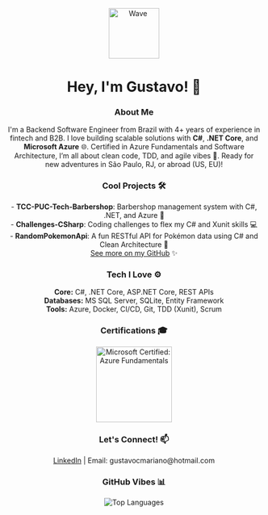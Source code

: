 <p align="center">
  <img src="https://media.giphy.com/media/hvRJCLFzcasrR4ia7z/giphy.gif" width="100" alt="Wave"/>
</p>

<h1 align="center">Hey, I'm Gustavo! 👋</h1>

<h3 align="center">About Me</h3>
<p align="center">
  I'm a Backend Software Engineer from Brazil with 4+ years of experience in fintech and B2B. I love building scalable solutions with <b>C#</b>, <b>.NET Core</b>, and <b>Microsoft Azure</b> 🌐. Certified in Azure Fundamentals and Software Architecture, I’m all about clean code, TDD, and agile vibes 🚀. Ready for new adventures in São Paulo, RJ, or abroad (US, EU)!
</p>

<h3 align="center">Cool Projects 🛠️</h3>
<p align="center">
  - <b>TCC-PUC-Tech-Barbershop</b>: Barbershop management system with C#, .NET, and Azure 💈<br>
  - <b>Challenges-CSharp</b>: Coding challenges to flex my C# and Xunit skills 💻<br>
  - <b>RandomPokemonApi</b>: A fun RESTful API for Pokémon data using C# and Clean Architecture 🐾<br>
  <a href="https://github.com/GustavoMariano?tab=repositories">See more on my GitHub</a> ✨
</p>

<h3 align="center">Tech I Love ⚙️</h3>
<p align="center">
  <b>Core:</b> C#, .NET Core, ASP.NET Core, REST APIs<br>
  <b>Databases:</b> MS SQL Server, SQLite, Entity Framework<br>
  <b>Tools:</b> Azure, Docker, CI/CD, Git, TDD (Xunit), Scrum
</p>

<h3 align="center">Certifications 🎓</h3>
<p align="center">
  <a href="https://learn.microsoft.com/en-us/users/gustavomariano/credentials/b01e03036e9d5d64" target="_blank">
    <img src="https://learn.microsoft.com/en-us/media/learn/certification/badges/microsoft-certified-fundamentals-badge.svg?branch=main" alt="Microsoft Certified: Azure Fundamentals" width="150" />
  </a>
</p>

<h3 align="center">Let's Connect! 📫</h3>
<p align="center">
  <a href="https://linkedin.com/in/gustavo-mariano">LinkedIn</a> | 
  Email: gustavocmariano@hotmail.com
</p>

<h3 align="center">GitHub Vibes 📊</h3>
<p align="center">
  <img src="https://github-readme-stats.vercel.app/api/top-langs?username=gustavomariano&show_icons=true&locale=en&layout=compact&theme=dracula" alt="Top Languages"/>
</p>



